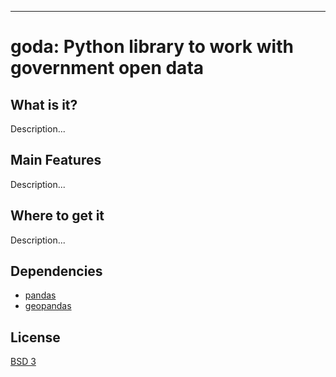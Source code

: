 --------------------------------------------------------
# goda: Python library to work with government open data

## What is it?

Description...

## Main Features
 
Description...

## Where to get it
Description...

## Dependencies

- [pandas](https://pandas.pydata.org/index.html)
- [geopandas](geopandas)

## License

[BSD 3](https://github.com/Charles-Darwing-Data-Community/goda/blob/master/LICENSE)

